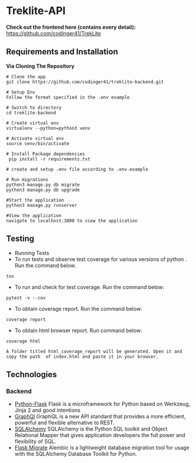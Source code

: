 # Treklite-API

**Check out the frontend here (contains every detail):** https://github.com/codinger41/TrekLite

## Requirements and Installation
**Via Cloning The Repository**
```
# Clone the app
git clone https://github.com/codinger41/treklite-backend.git

# Setup Env
Follow the format specified in the .env example

# Switch to directory
cd treklite-backend

# Create virtual env
virtualenv --python=python3 venv

# Activate virtual env
source venv/bin/activate

# Install Package dependencies
 pip install -r requirements.txt

# create and setup .env file according to .env.example

# Run migrations
python3 manage.py db migrate
python3 manage.py db upgrade

#Start the application
python3 manage.py runserver

#View the application
navigate to localhost:3000 to view the application
```
## Testing
- Running Tests
 - To run tests and observe test coverage for various versions of python . Run the command below.
 ```
 tox
 ```
 - To run  and check for test coverage. Run the command below:
 ```
 pytest -v --cov
 ```
 - To obtain coverage report. Run the command below:

 ```
 coverage report
 ```
 - To obtain html browser report. Run command below:
 ```
 coverage html
 ```
 ```
 A folder titled html_coverage_report will be generated. Open it and copy the path  of index.html and paste it in your browser.
 ```
## Technologies 

### Backend

* [Python-Flask](http://flask.pocoo.org/) Flask is a microframework for Python based on Werkzeug, Jinja 2 and good intentions
* [GraphQl](https://graphql.org/) GraphQL is a new API standard that provides a more efficient, powerful and flexible alternative to REST.
* [SQLAlchemy](https://www.sqlalchemy.org/) SQLAlchemy is the Python SQL toolkit and Object Relational Mapper that gives application developers the full power and flexibility of SQL.
* [Flask Migrate](https://flask-migrate.readthedocs.io/en/latest/) Alembic is a lightweight database migration tool for usage with the SQLAlchemy Database Toolkit for Python.


